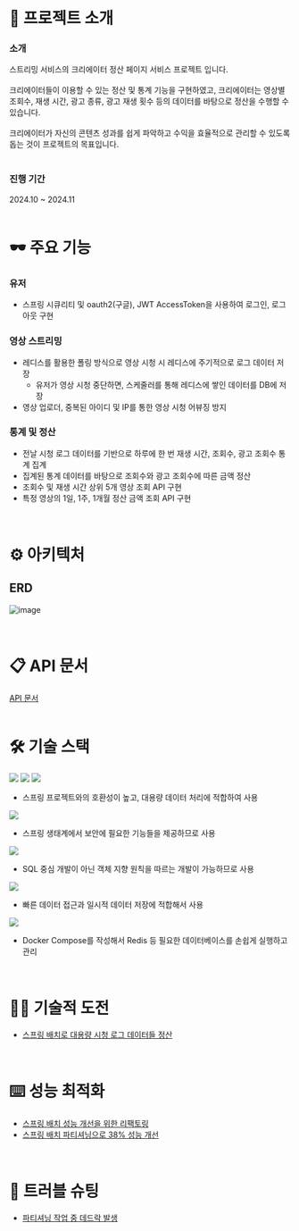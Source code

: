 # 📝 프로젝트 소개
### 소개
스트리밍 서비스의 크리에이터 정산 페이지 서비스 프로젝트 입니다. <br/> <br/>
크리에이터들이 이용할 수 있는 정산 및 통계 기능을 구현하였고, 크리에이터는 영상별 조회수, 재생 시간, 광고 종류, 광고 재생 횟수 등의 데이터를 바탕으로 정산을 수행할 수 있습니다. <br/> <br/>
크리에이터가 자신의 콘텐츠 성과를 쉽게 파악하고 수익을 효율적으로 관리할 수 있도록 돕는 것이 프로젝트의 목표입니다. <br/> <br/>


### 진행 기간
2024.10 ~ 2024.11 <br/> <br/>

# 🕶️ 주요 기능
### 유저
- 스프링 시큐리티 및 oauth2(구글), JWT AccessToken을 사용하여 로그인, 로그아웃 구현
### 영상 스트리밍
- 레디스를 활용한 폴링 방식으로 영상 시청 시 레디스에 주기적으로 로그 데이터 저장
  - 유저가 영상 시청 중단하면, 스케줄러를 통해 레디스에 쌓인 데이터를 DB에 저장
- 영상 업로더, 중복된 아이디 및 IP를 통한 영상 시청 어뷰징 방지
### 통계 및 정산
- 전날 시청 로그 데이터를 기반으로 하루에 한 번 재생 시간, 조회수, 광고 조회수 통계 집계
- 집계된 통계 데이터를 바탕으로 조회수와 광고 조회수에 따른 금액 정산
- 조회수 및 재생 시간 상위 5개 영상 조회 API 구현
- 특정 영상의 1일, 1주, 1개월 정산 금액 조회 API 구현

<br/>

# ⚙️ 아키텍처
## ERD
![image](https://github.com/user-attachments/assets/88c8e214-98bf-4278-990c-5b9986922813)


<br />

# 📋 API 문서
[API 문서](https://colorful-math-aeb.notion.site/API-123ea62dd71780f5a56fc633106833e2?pvs=4) <br /> <br />

# 🛠️ 기술 스택
<img src="https://img.shields.io/badge/java 21-007396?style=for-the-badge&logo=OpenJDK&logoColor=white">

<img src="https://img.shields.io/badge/springboot-6DB33F?style=for-the-badge&logo=springboot&logoColor=white">

<img src="https://img.shields.io/badge/spring batch-6DB33F?style=for-the-badge&logo=spring&logoColor=white">

- 스프링 프로젝트와의 호환성이 높고, 대용량 데이터 처리에 적합하여 사용

<img src="https://img.shields.io/badge/Spring Security-6DB33F?style=for-the-badge&logo=Spring Security&logoColor=white">

- 스프링 생태계에서 보안에 필요한 기능들을 제공하므로 사용

<img src="https://img.shields.io/badge/spring data jpa-6DB33F?style=for-the-badge&logo=spring&logoColor=white">

- SQL 중심 개발이 아닌 객체 지향 원칙을 따르는 개발이 가능하므로 사용

<img src="https://img.shields.io/badge/Redis-DC382D?style=for-the-badge&logo=Redis&logoColor=white"> 

- 빠른 데이터 접근과 일시적 데이터 저장에 적합해서 사용

<img src="https://img.shields.io/badge/docker-%230db7ed.svg?style=for-the-badge&logo=docker&logoColor=white"> 

- Docker Compose를 작성해서 Redis 등 필요한 데이터베이스를 손쉽게 실행하고 관리

<br />


# 🧑‍💻 기술적 도전
- [스프링 배치로 대용량 시청 로그 데이터들 정산](https://colorful-math-aeb.notion.site/13fea62dd71780769512fbb90a584b84?pvs=4)

<br />

# ⌨️ 성능 최적화
- [스프링 배치 성능 개선을 위한 리팩토링](https://colorful-math-aeb.notion.site/13fea62dd7178035b29ff74fecade712?pvs=4) <br />
- [스프링 배치 파티셔닝으로 38% 성능 개선](https://colorful-math-aeb.notion.site/95-13fea62dd71780e38332e0075ecd09c9?pvs=4)

<br />

# 🚧 트러블 슈팅
- [파티셔닝 작업 중 데드락 발생](https://colorful-math-aeb.notion.site/13bea62dd7178043a38ad593cb3edcd6?pvs=4)

